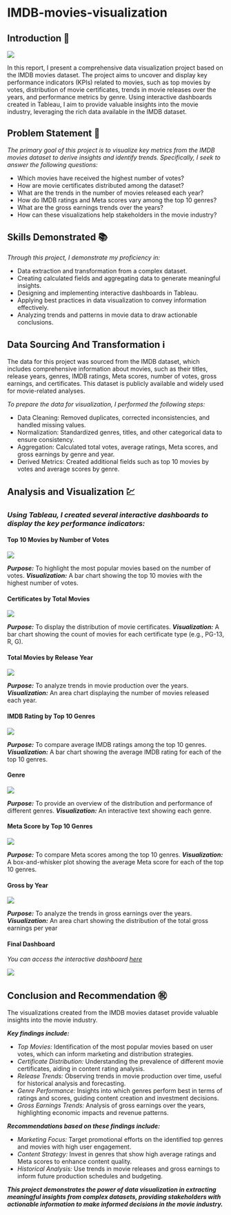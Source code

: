 # IMDB-movies-visualization

## Introduction 🔰

![](https://github.com/paragon-tech001/IMDB-movies-visualization/blob/main/IMDB_Logo.png)

In this report, I present a comprehensive data visualization project based on the IMDB movies dataset. The project aims to uncover and display key performance indicators (KPIs) related to movies, such as top movies by votes, distribution of movie certificates, trends in movie releases over the years, and performance metrics by genre. Using interactive dashboards created in Tableau, I aim to provide valuable insights into the movie industry, leveraging the rich data available in the IMDB dataset.

## Problem Statement 💼

_The primary goal of this project is to visualize key metrics from the IMDB movies dataset to derive insights and identify trends. Specifically, I seek to answer the following questions:_
- Which movies have received the highest number of votes?
- How are movie certificates distributed among the dataset?
- What are the trends in the number of movies released each year?
- How do IMDB ratings and Meta scores vary among the top 10 genres?
- What are the gross earnings trends over the years?
- How can these visualizations help stakeholders in the movie industry?

## Skills Demonstrated :books: 

_Through this project, I demonstrate my proficiency in:_
- Data extraction and transformation from a complex dataset.
- Creating calculated fields and aggregating data to generate meaningful insights.
- Designing and implementing interactive dashboards in Tableau.
- Applying best practices in data visualization to convey information effectively.
- Analyzing trends and patterns in movie data to draw actionable conclusions.

## Data Sourcing And Transformation ℹ️

The data for this project was sourced from the IMDB dataset, which includes comprehensive information about movies, such as their titles, release years, genres, IMDB ratings, Meta scores, number of votes, gross earnings, and certificates. This dataset is publicly available and widely used for movie-related analyses.

_To prepare the data for visualization, I performed the following steps:_
- Data Cleaning: Removed duplicates, corrected inconsistencies, and handled missing values.
- Normalization: Standardized genres, titles, and other categorical data to ensure consistency.
- Aggregation: Calculated total votes, average ratings, Meta scores, and gross earnings by genre and year.
- Derived Metrics: Created additional fields such as top 10 movies by votes and average scores by genre.

## Analysis and Visualization 💹

### _Using Tableau, I created several interactive dashboards to display the key performance indicators:_

#### Top 10 Movies by Number of Votes

![](https://github.com/paragon-tech001/IMDB-movies-visualization/blob/main/Top_10_movies_by_number_of_votes.PNG)

**_Purpose:_** To highlight the most popular movies based on the number of votes.
**_Visualization:_** A bar chart showing the top 10 movies with the highest number of votes.

#### Certificates by Total Movies

![](https://github.com/paragon-tech001/IMDB-movies-visualization/blob/main/Certificates_by_total_movies.PNG)

**_Purpose:_** To display the distribution of movie certificates.
**_Visualization:_** A bar chart showing the count of movies for each certificate type (e.g., PG-13, R, G).

#### Total Movies by Release Year

![](https://github.com/paragon-tech001/IMDB-movies-visualization/blob/main/Total_movies_by_release_year.PNG)

**_Purpose:_** To analyze trends in movie production over the years.
**_Visualization:_** An area chart displaying the number of movies released each year.

#### IMDB Rating by Top 10 Genres

![](https://github.com/paragon-tech001/IMDB-movies-visualization/blob/main/IMDB_rating_by_top_10_genre.PNG)

**_Purpose:_** To compare average IMDB ratings among the top 10 genres.
**_Visualization:_** A bar chart showing the average IMDB rating for each of the top 10 genres.

#### Genre

![](https://github.com/paragon-tech001/IMDB-movies-visualization/blob/main/Genre.PNG)

**_Purpose:_** To provide an overview of the distribution and performance of different genres.
**_Visualization:_** An interactive text showing each genre.

#### Meta Score by Top 10 Genres
![](https://github.com/paragon-tech001/IMDB-movies-visualization/blob/main/Meta_score_by_top_10_genre.PNG)

**_Purpose:_** To compare Meta scores among the top 10 genres.
**_Visualization:_** A box-and-whisker plot showing the average Meta score for each of the top 10 genres.

#### Gross by Year

![](https://github.com/paragon-tech001/IMDB-movies-visualization/blob/main/Gross_by_year.PNG)

**_Purpose:_** To analyze the trends in gross earnings over the years.
**_Visualization:_** An area chart showing the distribution of the total gross earnings per year

#### Final Dashboard

_You can access the interactive dashboard [here](https://public.tableau.com/app/profile/azeez.olasupo/viz/IMDBmoviesdashboard_17116048650180/IMDBmoviesdashboard)_

![](https://github.com/paragon-tech001/IMDB-movies-visualization/blob/main/IMDB_movies_dashboard.png)

## Conclusion and Recommendation ㊗️
The visualizations created from the IMDB movies dataset provide valuable insights into the movie industry.

_**Key findings include:**_

- _Top Movies:_ Identification of the most popular movies based on user votes, which can inform marketing and distribution strategies.
- _Certificate Distribution:_ Understanding the prevalence of different movie certificates, aiding in content rating analysis.
- _Release Trends:_ Observing trends in movie production over time, useful for historical analysis and forecasting.
- _Genre Performance:_ Insights into which genres perform best in terms of ratings and scores, guiding content creation and investment decisions.
- _Gross Earnings Trends:_ Analysis of gross earnings over the years, highlighting economic impacts and revenue patterns.


_**Recommendations based on these findings include:**_


- _Marketing Focus:_ Target promotional efforts on the identified top genres and movies with high user engagement.
- _Content Strategy:_ Invest in genres that show high average ratings and Meta scores to enhance content quality.
- _Historical Analysis:_ Use trends in movie releases and gross earnings to inform future production schedules and budgeting.


**_This project demonstrates the power of data visualization in extracting meaningful insights from complex datasets, providing stakeholders with actionable information to make informed decisions in the movie industry._**





